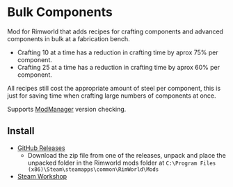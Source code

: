# Bulk Components
Mod for Rimworld that adds recipes for crafting components and advanced components in bulk at a fabrication bench.

* Crafting 10 at a time has a reduction in crafting time by aprox 75% per component.
* Crafting 25 at a time has a reduction in crafting time by aprox 60% per component.

All recipes still cost the appropriate amount of steel per component, this is just for saving time when crafting large numbers of components at once.

Supports [ModManager](https://github.com/fluffy-mods/ModManager) version checking.

## Install
* [GitHub Releases](https://github.com/Devdisigdu/Bulk-Components/releases)
  * Download the zip file from one of the releases, unpack and place the unpacked folder in the Rimworld mods folder at `C:\Program Files (x86)\Steam\steamapps\common\RimWorld\Mods`
* [Steam Workshop](https://steamcommunity.com/sharedfiles/filedetails/?id=822890455)
